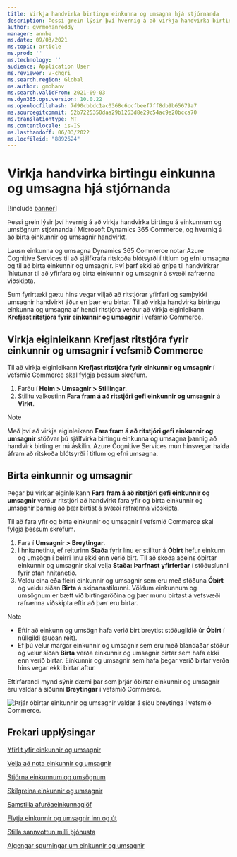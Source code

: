 ```yaml
---
title: Virkja handvirka birtingu einkunna og umsagna hjá stjórnanda
description: Þessi grein lýsir því hvernig á að virkja handvirka birtingu á einkunnum og umsögnum stjórnanda í Microsoft Dynamics 365 Commerce, og hvernig á að birta einkunnir og umsagnir handvirkt.
author: gvrmohanreddy
manager: annbe
ms.date: 09/03/2021
ms.topic: article
ms.prod: ''
ms.technology: ''
audience: Application User
ms.reviewer: v-chgri
ms.search.region: Global
ms.author: gmohanv
ms.search.validFrom: 2021-09-03
ms.dyn365.ops.version: 10.0.22
ms.openlocfilehash: 7d90cbbdc1ac0368c6ccfbeef7ff8db9b65679a7
ms.sourcegitcommit: 52b7225350daa29b1263d8e29c54ac9e20bcca70
ms.translationtype: MT
ms.contentlocale: is-IS
ms.lasthandoff: 06/03/2022
ms.locfileid: "8892624"
---
```

# <a name="enable-manual-publishing-of-ratings-and-reviews-by-a-moderator"></a>Virkja handvirka birtingu einkunna og umsagna hjá stjórnanda

[!include [banner](includes/banner.md)]

Þessi grein lýsir því hvernig á að virkja handvirka birtingu á einkunnum og umsögnum stjórnanda í Microsoft Dynamics 365 Commerce, og hvernig á að birta einkunnir og umsagnir handvirkt.

Lausn einkunna og umsagna Dynamics 365 Commerce notar Azure Cognitive Services til að sjálfkrafa ritskoða blótsyrði í titlum og efni umsagna og til að birta einkunnir og umsagnir. Því þarf ekki að grípa til handvirkrar íhlutunar til að yfirfara og birta einkunnir og umsagnir á svæði rafrænna viðskipta.

Sum fyrirtæki gætu hins vegar viljað að ritstjórar yfirfari og samþykki umsagnir handvirkt áður en þær eru birtar. Til að virkja handvirka birtingu einkunna og umsagna af hendi ritstjóra verður að virkja eiginleikann **Krefjast ritstjóra fyrir einkunnir og umsagnir** í vefsmið Commerce.

## <a name="enable-the-require-moderator-for-ratings-and-reviews-feature-in-commerce-site-builder"></a>Virkja eiginleikann Krefjast ritstjóra fyrir einkunnir og umsagnir í vefsmið Commerce

Til að virkja eiginleikann **Krefjast ritstjóra fyrir einkunnir og umsagnir** í vefsmið Commerce skal fylgja þessum skrefum.

1. Farðu í **Heim \> Umsagnir \> Stillingar**.
1. Stilltu valkostinn **Fara fram á að ritstjóri gefi einkunnir og umsagnir** á **Virkt**.

> [!NOTE]
> Með því að virkja eiginleikann **Fara fram á að ritstjóri gefi einkunnir og umsagnir** stöðvar þú sjálfvirka birtingu einkunna og umsagna þannig að handvirk birting er nú áskilin. Azure Cognitive Services mun hinsvegar halda áfram að ritskoða blótsyrði í titlum og efni umsagna.

<!--![Require moderator for ratings and reviews setting in Commerce site builder.](media/Ratings-reviews-settings-human-moderation.png)-->

## <a name="publish-ratings-and-reviews"></a>Birta einkunnir og umsagnir

Þegar þú virkjar eiginleikann **Fara fram á að ritstjóri gefi einkunnir og umsagnir** verður ritstjóri að handvirkt fara yfir og birta einkunnir og umsagnir þannig að þær birtist á svæði rafrænna viðskipta.

Til að fara yfir og birta einkunnir og umsagnir í vefsmið Commerce skal fylgja þessum skrefum.

1. Fara í **Umsagnir \> Breytingar**.
1. Í hnitanetinu, ef reiturinn **Staða** fyrir línu er stilltur á **Óbirt** hefur einkunn og umsögn í þeirri línu ekki enn verið birt. Til að skoða aðeins óbirtar einkunnir og umsagnir skal velja **Staða: Þarfnast yfirferðar** í stöðusíunni fyrir ofan hnitanetið.
1. Veldu eina eða fleiri einkunnir og umsagnir sem eru með stöðuna **Óbirt** og veldu síðan **Birta** á skipanastikunni. Völdum einkunnum og umsögnum er bætt við birtingaröðina og þær munu birtast á vefsvæði rafrænna viðskipta eftir að þær eru birtar.

> [!NOTE]
> - Eftir að einkunn og umsögn hafa verið birt breytist stöðugildið úr **Óbirt** í núllgildi (auðan reit).
> - Ef þú velur margar einkunnir og umsagnir sem eru með blandaðar stöður og velur síðan **Birta** verða einkunnir og umsagnir birtar sem hafa ekki enn verið birtar. Einkunnir og umsagnir sem hafa þegar verið birtar verða hins vegar ekki birtar aftur.

Eftirfarandi mynd sýnir dæmi þar sem þrjár óbirtar einkunnir og umsagnir eru valdar á síðunni **Breytingar** í vefsmið Commerce.

![Þrjár óbirtar einkunnir og umsagnir valdar á síðu breytinga í vefsmið Commerce.](media/Ratings-reviews-publishing-reviews.png)

<!--![Dynamics 365 Commerce - Ratings and Review configuration 2](media/Ratings-reviews-published-reviews.png)-->
<!--![Status filter](media/Ratings-reviews-published-reviews-status-filter.png)-->

## <a name="additional-resources"></a>Frekari upplýsingar

[Yfirlit yfir einkunnir og umsagnir](ratings-reviews-overview.md)

[Velja að nota einkunnir og umsagnir](opt-in-ratings-reviews.md)

[Stjórna einkunnum og umsögnum](manage-reviews.md)

[Skilgreina einkunnir og umsagnir](configure-ratings-reviews.md)

[Samstilla afurðaeinkunnagjöf](sync-product-ratings.md)

[Flytja einkunnir og umsagnir inn og út](import-export-reviews.md)

[Stilla sannvottun milli þjónusta](service-to-service-auth.md)

[Algengar spurningar um einkunnir og umsagnir](ratings-reviews-faq.md)
